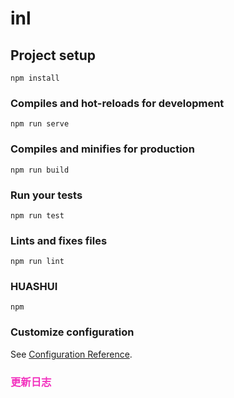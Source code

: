 # inl

## Project setup
```
npm install
```

### Compiles and hot-reloads for development
```
npm run serve
```

### Compiles and minifies for production
```
npm run build
```

### Run your tests
```
npm run test
```

### Lints and fixes files
```
npm run lint
```

### HUASHUI
```
npm 
```

### Customize configuration
See [Configuration Reference](https://cli.vuejs.org/config/).

<h3 style="color:#F231BE">更新日志<h3>